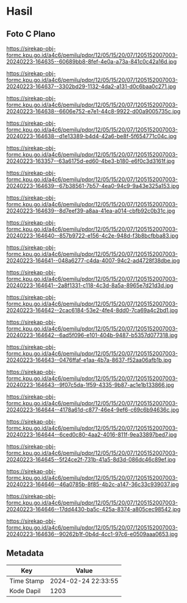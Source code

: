 # Hasil

## Foto C Plano

https://sirekap-obj-formc.kpu.go.id/a4c6/pemilu/pdpr/12/05/15/20/07/1205152007003-20240223-164635--60689bb8-8fef-4e0a-a73a-841c0c42a16d.jpg

https://sirekap-obj-formc.kpu.go.id/a4c6/pemilu/pdpr/12/05/15/20/07/1205152007003-20240223-164637--3302bd29-1132-4da2-a131-d0c6baa0c271.jpg

https://sirekap-obj-formc.kpu.go.id/a4c6/pemilu/pdpr/12/05/15/20/07/1205152007003-20240223-164638--6606e752-e7e1-44c8-9922-d00a9005735c.jpg

https://sirekap-obj-formc.kpu.go.id/a4c6/pemilu/pdpr/12/05/15/20/07/1205152007003-20240223-164638--d1e13389-b4d4-42a6-be8f-5f654771c04c.jpg

https://sirekap-obj-formc.kpu.go.id/a4c6/pemilu/pdpr/12/05/15/20/07/1205152007003-20240223-163357--63a6175d-ed60-4be3-b180-e6f0c3d3161f.jpg

https://sirekap-obj-formc.kpu.go.id/a4c6/pemilu/pdpr/12/05/15/20/07/1205152007003-20240223-164639--67b38561-7b57-4ea0-94c9-9a43e325a153.jpg

https://sirekap-obj-formc.kpu.go.id/a4c6/pemilu/pdpr/12/05/15/20/07/1205152007003-20240223-164639--8d7eef39-a8aa-41ea-a014-cbfb92c0b31c.jpg

https://sirekap-obj-formc.kpu.go.id/a4c6/pemilu/pdpr/12/05/15/20/07/1205152007003-20240223-164640--857b9722-e156-4c2e-948d-f3b8bcfbba83.jpg

https://sirekap-obj-formc.kpu.go.id/a4c6/pemilu/pdpr/12/05/15/20/07/1205152007003-20240223-164641--048a6277-c4da-4007-94c2-ad4728f38dbe.jpg

https://sirekap-obj-formc.kpu.go.id/a4c6/pemilu/pdpr/12/05/15/20/07/1205152007003-20240223-164641--2a8f1331-c118-4c3d-8a5a-8965e7d21d3d.jpg

https://sirekap-obj-formc.kpu.go.id/a4c6/pemilu/pdpr/12/05/15/20/07/1205152007003-20240223-164642--2cac6184-53e2-4fe4-8dd0-7ca69a4c2bd1.jpg

https://sirekap-obj-formc.kpu.go.id/a4c6/pemilu/pdpr/12/05/15/20/07/1205152007003-20240223-164642--6ad5f096-e101-404b-9487-b5357d077318.jpg

https://sirekap-obj-formc.kpu.go.id/a4c6/pemilu/pdpr/12/05/15/20/07/1205152007003-20240223-164643--0476ffaf-e1aa-4b7a-8637-f52aa06afb1b.jpg

https://sirekap-obj-formc.kpu.go.id/a4c6/pemilu/pdpr/12/05/15/20/07/1205152007003-20240223-164643--9f07c5da-1f59-4335-9b87-ac1e1b133866.jpg

https://sirekap-obj-formc.kpu.go.id/a4c6/pemilu/pdpr/12/05/15/20/07/1205152007003-20240223-164644--4178a61d-c877-46e4-9ef6-c69c6b94636c.jpg

https://sirekap-obj-formc.kpu.go.id/a4c6/pemilu/pdpr/12/05/15/20/07/1205152007003-20240223-164644--6ced0c80-4aa2-4016-811f-9ea33897bed7.jpg

https://sirekap-obj-formc.kpu.go.id/a4c6/pemilu/pdpr/12/05/15/20/07/1205152007003-20240223-164645--5f24ce2f-731b-41a5-8d3d-086dc46c89ef.jpg

https://sirekap-obj-formc.kpu.go.id/a4c6/pemilu/pdpr/12/05/15/20/07/1205152007003-20240223-164646--46a0785b-8f85-4b2c-a147-36c33c939037.jpg

https://sirekap-obj-formc.kpu.go.id/a4c6/pemilu/pdpr/12/05/15/20/07/1205152007003-20240223-164646--17dd4430-ba5c-425a-8374-a805cec98542.jpg

https://sirekap-obj-formc.kpu.go.id/a4c6/pemilu/pdpr/12/05/15/20/07/1205152007003-20240223-164636--90262b1f-0b4d-4cc1-97c6-e0509aaa0653.jpg


## Metadata

| Key        | Value               |
| ---------- | ------------------- |
| Time Stamp | 2024-02-24 22:33:55 |
| Kode Dapil | 1203                |



